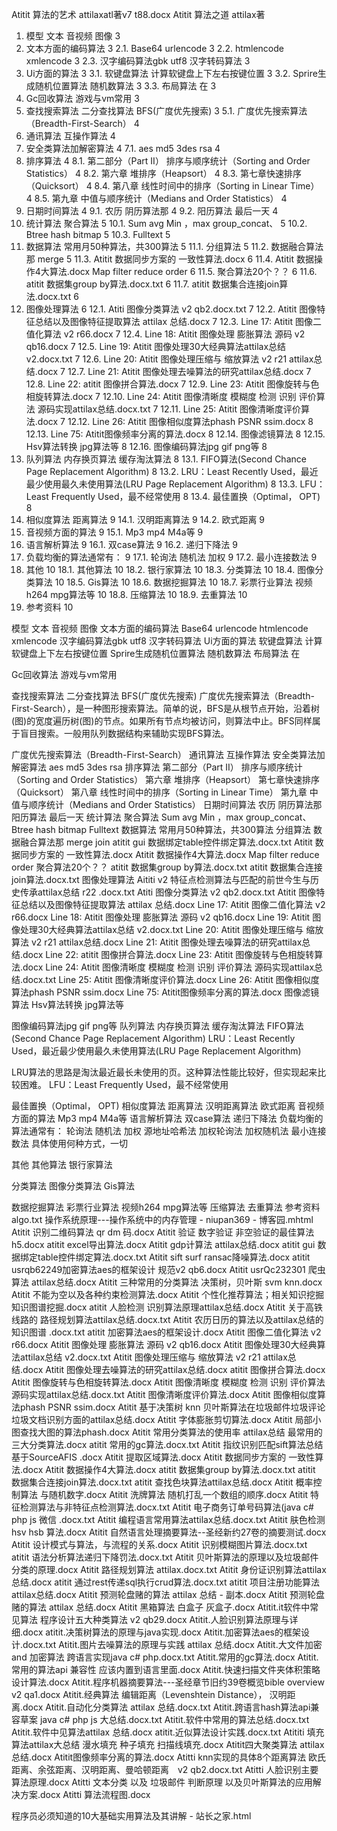 Atitit 算法的艺术 attilaxatl著v7 t88.docx
Atitit 算法之道 attilax著

1. 模型 文本 音视频 图像	3
2. 文本方面的编码算法	3
2.1. Base64  urlencode	3
2.2. htmlencode  xmlencode	3
2.3. 汉字编码算法gbk utf8  汉字转码算法	3
3. Ui方面的算法	3
3.1. 软键盘算法  计算软键盘上下左右按键位置	3
3.2. Sprire生成随机位置算法  随机数算法	3
3.3. 布局算法 在	3
4. Gc回收算法 游戏与vm常用	3
5. 查找搜索算法 二分查找算法 BFS(广度优先搜索)	3
5.1. 广度优先搜索算法（Breadth-First-Search）	4
6. 通讯算法 互操作算法	4
7. 安全类算法加解密算法	4
7.1. aes md5 3des rsa	4
8. 排序算法	4
8.1. 第二部分（Part II） 排序与顺序统计（Sorting and Order Statistics）	4
8.2. 第六章 堆排序（Heapsort）	4
8.3. 第七章快速排序（Quicksort）	4
8.4. 第八章 线性时间中的排序（Sorting in Linear Time）	4
8.5. 第九章 中值与顺序统计（Medians and Order Statistics）	4
9. 日期时间算法	4
9.1. 农历 阴历算法那	4
9.2. 阳历算法  最后一天	4
10. 统计算法 聚合算法	5
10.1. Sum  avg Min ，max group_concat、	5
10.2. Btree  hash  bitmap	5
10.3. Fulltext	5
11. 数据算法 常用月50种算法，共300算法	5
11.1. 分组算法	5
11.2. 数据融合算法那 merge	5
11.3. Atitit 数据同步方案的 一致性算法.docx	6
11.4. Atitit 数据操作4大算法.docx Map filter reduce order	6
11.5. 聚合算法20个？？	6
11.6. atitit 数据集group by算法.docx.txt	6
11.7. atitit 数据集合连接join算法.docx.txt	6
12. 图像处理算法	6
12.1. Atiti 图像分类算法 v2 qb2.docx.txt	7
12.2. Atitit  图像特征总结以及图像特征提取算法 attilax 总结.docx	7
12.3. Line 17: Atitit 图像二值化算法 v2 r66.docx	7
12.4. Line 18: Atitit 图像处理  膨胀算法 源码 v2 qb16.docx	7
12.5. Line 19: Atitit 图像处理30大经典算法attilax总结 v2.docx.txt	7
12.6. Line 20: Atitit 图像处理压缩与 缩放算法 v2 r21 attilax总结.docx	7
12.7. Line 21: Atitit 图像处理去噪算法的研究attilax总结.docx	7
12.8. Line 22: atitit 图像拼合算法.docx	7
12.9. Line 23: Atitit 图像旋转与色相旋转算法.docx	7
12.10. Line 24: Atitit 图像清晰度 模糊度 检测 识别 评价算法 源码实现attilax总结.docx.txt	7
12.11. Line 25: Atitit 图像清晰度评价算法.docx	7
12.12. Line 26: Atitit 图像相似度算法phash PSNR ssim.docx	8
12.13. Line 75: Atitit图像频率分离的算法.docx	8
12.14. 图像滤镜算法	8
12.15. Hsv算法转换  jpg算法等	8
12.16. 图像编码算法jpg  gif png等	8
13. 队列算法 内存换页算法 缓存淘汰算法	8
13.1. FIFO算法(Second Chance Page Replacement Algorithm)	8
13.2. LRU：Least Recently Used，最近最少使用最久未使用算法(LRU Page Replacement Algorithm)	8
13.3. LFU：Least Frequently Used，最不经常使用	8
13.4. 最佳置换（Optimal， OPT)	8
14. 相似度算法 距离算法	9
14.1. 汉明距离算法	9
14.2. 欧式距离	9
15. 音视频方面的算法	9
15.1. Mp3 mp4 M4a等	9
16. 语言解析算法	9
16.1. 双case算法	9
16.2. 递归下降法	9
17. 负载均衡的算法通常有：	9
17.1. 轮询法 随机法 加权	9
17.2. 最小连接数法	9
18. 其他	10
18.1. 其他算法	10
18.2. 银行家算法	10
18.3. 分类算法	10
18.4. 图像分类算法	10
18.5. Gis算法	10
18.6. 数据挖掘算法	10
18.7. 彩票行业算法 视频h264  mpg算法等	10
18.8. 压缩算法	10
18.9. 去重算法	10
19. 参考资料	10

模型 文本 音视频 图像 
文本方面的编码算法
Base64  urlencode
 htmlencode  xmlencode
汉字编码算法gbk utf8  汉字转码算法
Ui方面的算法
软键盘算法  计算软键盘上下左右按键位置
Sprire生成随机位置算法  随机数算法
布局算法 在

Gc回收算法 游戏与vm常用 

查找搜索算法 二分查找算法 BFS(广度优先搜索)
广度优先搜索算法（Breadth-First-Search），是一种图形搜索算法。简单的说，BFS是从根节点开始，沿着树(图)的宽度遍历树(图)的节点。如果所有节点均被访问，则算法中止。BFS同样属于盲目搜索。一般用队列数据结构来辅助实现BFS算法。

广度优先搜索算法（Breadth-First-Search）
通讯算法 互操作算法
安全类算法加解密算法
 aes md5 3des rsa
排序算法
第二部分（Part II） 排序与顺序统计（Sorting and Order Statistics）
第六章 堆排序（Heapsort）
第七章快速排序（Quicksort）
第八章 线性时间中的排序（Sorting in Linear Time）
第九章 中值与顺序统计（Medians and Order Statistics）
日期时间算法
农历 阴历算法那
阳历算法  最后一天
统计算法 聚合算法
Sum  avg Min ，max group_concat、
Btree  hash  bitmap
Fulltext
数据算法 常用月50种算法，共300算法
分组算法
数据融合算法那 merge
join
atitit gui 数据绑定table控件绑定算法.docx.txt
Atitit 数据同步方案的 一致性算法.docx
Atitit 数据操作4大算法.docx Map filter reduce order
聚合算法20个？？
atitit 数据集group by算法.docx.txt
atitit 数据集合连接join算法.docx.txt
图像处理算法
Aititi v2 特征点检测算法与匹配的前世今生与历史传承attilax总结 r22 .docx.txt
Atiti 图像分类算法 v2 qb2.docx.txt
Atitit  图像特征总结以及图像特征提取算法 attilax 总结.docx
Line 17: Atitit 图像二值化算法 v2 r66.docx
	Line 18: Atitit 图像处理  膨胀算法 源码 v2 qb16.docx
	Line 19: Atitit 图像处理30大经典算法attilax总结 v2.docx.txt
	Line 20: Atitit 图像处理压缩与 缩放算法 v2 r21 attilax总结.docx
	Line 21: Atitit 图像处理去噪算法的研究attilax总结.docx
	Line 22: atitit 图像拼合算法.docx
	Line 23: Atitit 图像旋转与色相旋转算法.docx
	Line 24: Atitit 图像清晰度 模糊度 检测 识别 评价算法 源码实现attilax总结.docx.txt
	Line 25: Atitit 图像清晰度评价算法.docx
	Line 26: Atitit 图像相似度算法phash PSNR ssim.docx
	Line 75: Atitit图像频率分离的算法.docx
图像滤镜算法
Hsv算法转换  jpg算法等

图像编码算法jpg  gif png等
队列算法 内存换页算法 缓存淘汰算法
FIFO算法(Second Chance Page Replacement Algorithm)
LRU：Least Recently Used，最近最少使用最久未使用算法(LRU Page Replacement Algorithm)

LRU算法的思路是淘汰最近最长未使用的页。这种算法性能比较好，但实现起来比较困难。
LFU：Least Frequently Used，最不经常使用

最佳置换（Optimal， OPT)
相似度算法 距离算法
汉明距离算法
欧式距离
音视频方面的算法
Mp3 mp4 M4a等
语言解析算法
双case算法
递归下降法
负载均衡的算法通常有：
轮询法 随机法 加权
源地址哈希法
加权轮询法
加权随机法
最小连接数法
具体使用何种方式，一切

其他 
其他算法
银行家算法

分类算法
图像分类算法
Gis算法

数据挖掘算法
彩票行业算法 视频h264  mpg算法等
压缩算法
去重算法
参考资料
algo.txt
操作系统原理---操作系统中的内存管理 - niupan369 - 博客园.mhtml
Atitit  识别二维码算法  qr dm 码.docx
Atitit  验证 数字验证 非空验证的最佳算法  h5.docx
atitit excel导出算法.docx
Atitit gdp计算法 attilax总结.docx
atitit gui 数据绑定table控件绑定算法.docx.txt
Atitit sift  surf ransac降噪算法.docx
atitit usrqb62249加密算法aes的框架设计 规范v2 qb6.docx
Atitit usrQc232301  爬虫算法 attilax总结.docx
Atitit 三种常用的分类算法 决策树，贝叶斯 svm knn.docx
Atitit 不能为空以及各种约束检测算法.docx
Atitit 个性化推荐算法；相关知识挖掘 知识图谱挖掘.docx
atitit 人脸检测 识别算法原理attilax总结.docx
Atitit 关于高铁线路的 路径规划算法attilax总结.docx.txt
Atitit 农历日历的算法以及attilax总结的知识图谱 .docx.txt
atitit 加密算法aes的框架设计.docx
Atitit 图像二值化算法 v2 r66.docx
Atitit 图像处理  膨胀算法 源码 v2 qb16.docx
Atitit 图像处理30大经典算法attilax总结 v2.docx.txt
Atitit 图像处理压缩与 缩放算法 v2 r21 attilax总结.docx
Atitit 图像处理去噪算法的研究attilax总结.docx
atitit 图像拼合算法.docx
Atitit 图像旋转与色相旋转算法.docx
Atitit 图像清晰度 模糊度 检测 识别 评价算法 源码实现attilax总结.docx.txt
Atitit 图像清晰度评价算法.docx
Atitit 图像相似度算法phash PSNR ssim.docx
Atitit 基于决策树 knn 贝叶斯算法在垃圾邮件垃圾评论垃圾文档识别方面的attilax总结.docx
Atitit 字体膨胀剪切算法.docx
Atitit 局部小图查找大图的算法phash.docx
Atitit 常用分类算法的使用率 attilax总结 最常用的三大分类算法.docx
atitit 常用的gc算法.docx.txt
Atitit 指纹识别匹配sift算法总结 基于SourceAFIS  .docx
Atitit 提取区域算法.docx
Atitit 数据同步方案的 一致性算法.docx
Atitit 数据操作4大算法.docx
atitit 数据集group by算法.docx.txt
atitit 数据集合连接join算法.docx.txt
atitit 查找色块算法attilax总结.docx
Atitit 概率控制算法 与随机数字.docx
Atitit 洗牌算法 随机打乱一个数组的顺序.docx
Atitit 特征检测算法与非特征点检测算法.docx.txt
Atitit 电子商务订单号码算法(java c# php js  微信 .docx.txt
Atitit 编程语言常用算法attilax总结.docx.txt
Atitit 肤色检测 hsv hsb 算法.docx
Atitit 自然语言处理摘要算法--圣经新约27卷的摘要测试.docx
Atitit 设计模式与算法，与流程的关系.docx
Atitit 识别模糊图片算法.docx.txt
atitit 语法分析算法递归下降罚法.docx.txt
Atitit 贝叶斯算法的原理以及垃圾邮件分类的原理.docx
Atitit 路径规划算法 attilax.docx.txt
Atitit 身份证识别算法attilax总结.docx
atitit 通过rest传递sql执行crud算法.docx.txt
atitit 项目注册功能算法attilax总结.docx
Atitit 预测轮盘赌的算法  attilax 总结 - 副本.docx
Atitit 预测轮盘赌的算法  attilax 总结.docx
Atitit 黑箱算法 白盒子  灰盒子.docx
Atitit.it软件中常见算法   程序设计五大种类算法 v2 qb29.docx
Atitit.人脸识别算法原理与详细.docx
atitit.决策树算法的原理与java实现.docx
Atitit.加密算法aes的框架设计.docx.txt
Atitit.图片去噪算法的原理与实践 attilax 总结.docx
Atitit.大文件加密 and 加密算法 跨语言实现java c# php.docx.txt
Atitit.常用的gc算法.docx
Atitit.常用的算法api 兼容性  应该内置到语言里面.docx
Atitit.快速扫描文件夹体积策略设计算法.docx
Atitit.程序机器摘要算法---圣经章节旧约39卷概览bible overview v2 qa1.docx
Atitit.经典算法  编辑距离（Levenshtein Distance），  汉明距离.docx
Atitit.自动化分类算法 attilax 总结.docx.txt
Atitit.跨语言hash算法api兼容草案 java c# php js 大总结.docx.txt
Atitit.软件中常用的算法总结.docx.txt
Atitit.软件中见算法attilax 总结.docx
atitit.近似算法设计实践.docx.txt
Atititi 填充算法attilax大总结 漫水填充 种子填充 扫描线填充.docx
Atitit四大聚类算法 attilax总结.docx
Atitit图像频率分离的算法.docx
Atitti knn实现的具体8个距离算法  欧氏距离、余弦距离、汉明距离、曼哈顿距离　v2 qb2.docx.txt
Atitti 人脸识别主要算法原理.docx
Atitti 文本分类  以及 垃圾邮件 判断原理 以及贝叶斯算法的应用解决方案.docx
Atitti 算法流程图.docx


程序员必须知道的10大基础实用算法及其讲解 - 站长之家.html
